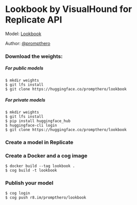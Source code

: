 # Lookbook by VisualHound for Replicate API

Model: [Lookbook](https://huggingface.co/prompthero/lookbook) 

Author: [@prompthero](prompthero.com)


### Download the weights:
##### For public models

```
$ mkdir weights
$ git lfs install
$ git clone https://huggingface.co/prompthero/lookbook
```
##### For private models
```
$ mkdir weights
$ git lfs install
$ pip install huggingface_hub
$ huggingface-cli login
$ git clone https://huggingface.co/prompthero/lookbook
```
### Create a model in Replicate

### Create a Docker and a cog image
```
$ docker build --tag lookbook .
$ cog build -t lookbook
``` 

### Publish your model
````
$ cog login
$ cog push r8.im/prompthero/lookbook 
````
 
